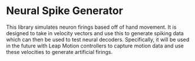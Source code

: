 # Neural Spike Generator
This library simulates neuron firings based off of hand movement. It is designed to take in velocity vectors and use this to generate spiking data which can then be used to test neural decoders. Specifically, it will be used in the future with Leap Motion controllers to capture motion data and use these velocities to generate artificial firings.